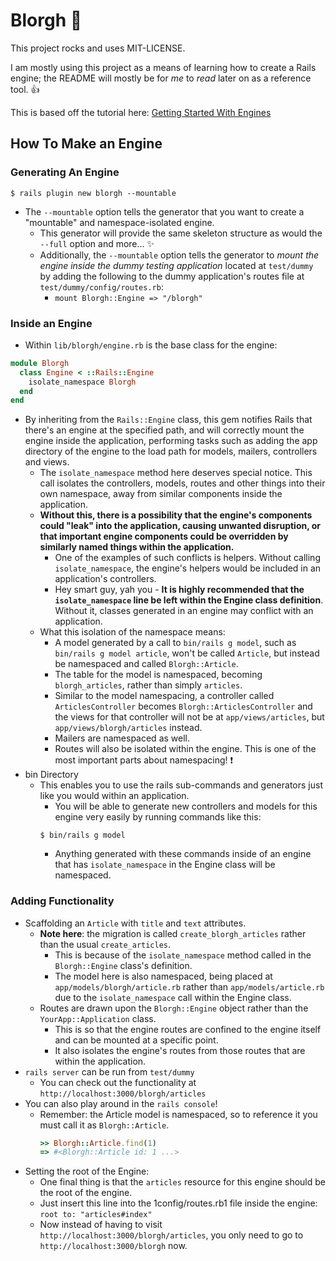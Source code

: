 # Blorgh :notebook:

This project rocks and uses MIT-LICENSE.

I am mostly using this project as a means of learning how to create a Rails engine; the README will mostly be for *me* to *read* later on as a reference tool. :thumbsup:

This is based off the tutorial here: [Getting Started With Engines](http://guides.rubyonrails.org/engines.html)

## How To Make an Engine

### Generating An Engine

```
$ rails plugin new blorgh --mountable
```
- The `--mountable` option tells the generator that you want to create a "mountable" and namespace-isolated engine.
  - This generator will provide the same skeleton structure as would the `--full` option and more... :sparkles:
  - Additionally, the `--mountable` option tells the generator to *mount the engine inside the dummy testing application* located at `test/dummy` by adding the following to the dummy application's routes file at `test/dummy/config/routes.rb`:
    - `mount Blorgh::Engine => "/blorgh"`

### Inside an Engine

- Within `lib/blorgh/engine.rb` is the base class for the engine:
```ruby
module Blorgh
  class Engine < ::Rails::Engine
    isolate_namespace Blorgh
  end
end
```
- By inheriting from the `Rails::Engine` class, this gem notifies Rails that there's an engine at the specified path, and will correctly mount the engine inside the application, performing tasks such as adding the app directory of the engine to the load path for models, mailers, controllers and views.
  - The `isolate_namespace` method here deserves special notice. This call isolates the controllers, models, routes and other things into their own namespace, away from similar components inside the application.
  - **Without this, there is a possibility that the engine's components could "leak" into the application, causing unwanted disruption, or that important engine components could be overridden by similarly named things within the application.**
    - One of the examples of such conflicts is helpers. Without calling `isolate_namespace`, the engine's helpers would be included in an application's controllers.
    - Hey smart guy, yah you - **It is highly recommended that the `isolate_namespace` line be left within the Engine class definition**. Without it, classes generated in an engine may conflict with an application.
  - What this isolation of the namespace means:
    - A model generated by a call to `bin/rails g model`, such as `bin/rails g model article`, won't be called `Article`, but instead be namespaced and called `Blorgh::Article`.
    - The table for the model is namespaced, becoming `blorgh_articles`, rather than simply `articles`.
    - Similar to the model namespacing, a controller called `ArticlesController` becomes `Blorgh::ArticlesController` and the views for that controller will not be at `app/views/articles`, but `app/views/blorgh/articles` instead.
    - Mailers are namespaced as well.
    - Routes will also be isolated within the engine. This is one of the most important parts about namespacing! :exclamation:
- bin Directory
  - This enables you to use the rails sub-commands and generators just like you would within an application.
    - You will be able to generate new controllers and models for this engine very easily by running commands like this:
    ```
    $ bin/rails g model
    ```
    - Anything generated with these commands inside of an engine that has `isolate_namespace` in the Engine class will be namespaced.

### Adding Functionality

- Scaffolding an `Article` with `title` and `text` attributes.
  - **Note here**: the migration is called `create_blorgh_articles` rather than the usual `create_articles`.
    - This is because of the `isolate_namespace` method called in the `Blorgh::Engine` class's definition.
    - The model here is also namespaced, being placed at `app/models/blorgh/article.rb` rather than `app/models/article.rb` due to the `isolate_namespace` call within the Engine class.
  - Routes are drawn upon the `Blorgh::Engine` object rather than the `YourApp::Application` class.
    - This is so that the engine routes are confined to the engine itself and can be mounted at a specific point.
    - It also isolates the engine's routes from those routes that are within the application.
- `rails server` can be run from `test/dummy`
  - You can check out the functionality at `http://localhost:3000/blorgh/articles`
- You can also play around in the `rails console`!
  - Remember: the Article model is namespaced, so to reference it you must call it as `Blorgh::Article`.
    ```ruby
    >> Blorgh::Article.find(1)
    => #<Blorgh::Article id: 1 ...>
    ```
- Setting the root of the Engine:
  - One final thing is that the `articles` resource for this engine should be the root of the engine.
  - Just insert this line into the 1config/routes.rb1 file inside the engine: `root to: "articles#index"`
  - Now instead of having to visit `http://localhost:3000/blorgh/articles`, you only need to go to `http://localhost:3000/blorgh` now.
